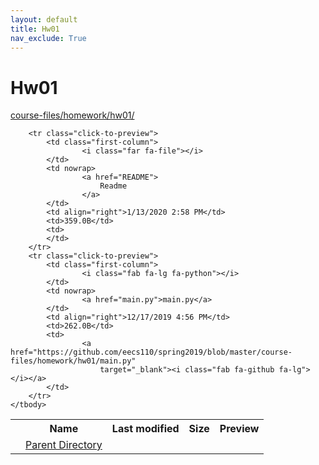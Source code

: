 ```yaml
---
layout: default
title: Hw01
nav_exclude: True
---
```


# Hw01

[course-files/homework/hw01/](.)

<table class="tbl-files">
    <tbody>
        <tr>
            <th valign="top"></th>
            <th>Name</th>
            <th>Last modified</th>
            <th>Size</th>
            <th>Preview</th>
        </tr>
        <tr>
            <td valign="top">
                <i class="fa fa-folder-open"></i>
            </td>
            <td><a href="../">Parent Directory</a></td>
            <td>&nbsp;</td>
            <td>&nbsp;</td>
            <td>&nbsp;</td>
        </tr>

        <tr class="click-to-preview">
            <td class="first-column">
                    <i class="far fa-file"></i>
            </td>
            <td nowrap>
                    <a href="README">
                        Readme
                    </a>
            </td>
            <td align="right">1/13/2020 2:58 PM</td>
            <td>359.0B</td>
            <td>
            </td>
        </tr>
        <tr class="click-to-preview">
            <td class="first-column">
                    <i class="fab fa-lg fa-python"></i>
            </td>
            <td nowrap>
                    <a href="main.py">main.py</a>
            </td>
            <td align="right">12/17/2019 4:56 PM</td>
            <td>262.0B</td>
            <td>
                    <a href="https://github.com/eecs110/spring2019/blob/master/course-files/homework/hw01/main.py"
                        target="_blank"><i class="fab fa-github fa-lg"></i></a>
            </td>
        </tr>
    </tbody>
</table>

